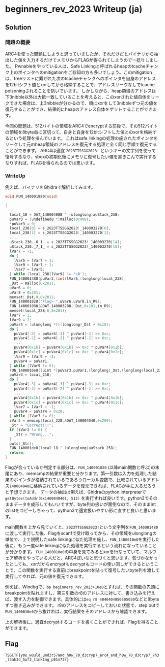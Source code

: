 # beginners_rev_2023 Writeup (ja)

## Solution

### 問題の概要

ARC4を使った問題にしようと思っていましたが、それだけだとバイナリから抽出した値を入力するだけでメモリからFLAGが得られてしまうので一捻りしました。
Pwnableをやっている人は、Safe Linkingと呼ばれるheapのtcacheチャンク上のポインタへのmitigationをご存知の方も多いでしょう。このmitigationは、freeリストに繋がれた次のtcacheチャンクへのポインタを自身のアドレスを12bitシフト値とxorしてから格納することで、アドレスリークなしでtcache poisoningされることを防いでいます。
しかしながら、heap領域のアドレスは下3nibble以外は大抵一致していることを考えると、このxorされた値自体をリークできた場合は、上3nibbleが分かるので、順にxorをして3nibbleずつ元の値を復元することができ、結果的にheapのアドレス自体をゲットすることができます。

今回の問題は、512バイトの領域をARC4でencryptする前後で、その512バイトの領域を8byte毎に区切って、自身と自身を12bitシフトした値とのxorを格納するという処理を挟んでいます。
これはsafe linkingの処理の施されたポインタをリークして元のheap領域のアドレスを復元する処理と全く同じ手順で復元することができます。
ARC4は適宜 `2023TTSSGG2023!` というキーの文字列を使って復号するなり、sboxの初期化後にメモリに復号したい値を書きこんで実行するなりすれば、FLAGを得られるのでは思います。

### WriteUp

例えば、バイナリをGhidraで解析してみます。

```c
void FUN_140001880(void)

{
  ...
  local_18 = DAT_140004008 ^ (ulonglong)auStack_258;
  puVar3 = (undefined8 *)malloc(0x408);
  *puVar3 = 0;
  local_238[0] = s_2023TTSSGG2023!_140003270[0];
  local_238[1] = s_2023TTSSGG2023!_140003270[1];
  ...
  uStack_230._6_1_ = s_2023TTSSGG2023!_140003270[14];
  uStack_230._7_1_ = s_2023TTSSGG2023!_140003270[15];
  lVar7 = -1;
  do {
    lVar5 = lVar7 + 1;
    lVar9 = lVar7 + 1;
    lVar7 = lVar5;
  } while (local_238[lVar9] != '\0');
  FUN_140001480(puVar3,(int)lVar5,(longlong)local_238);
  _Dst = malloc(0x201);
  uVar6 = 0;
  uVar8 = 0x201;
  memset(_Dst,0,0x201);
  FUN_140001020("Flag> ",uVar6,uVar8,in_R9);
  FUN_140001080(&DAT_140003288,_Dst,0x201,in_R9);
  memset(local_228,0,0x201);
  lVar7 = 2;
  lVar9 = 2;
  puVar4 = (ulonglong *)((longlong)_Dst + 0x18);
  do {
    puVar4[-3] = puVar4[-3] ^ puVar4[-3] >> 0xc;
    puVar4[-2] = puVar4[-2] ^ puVar4[-2] >> 0xc;
    ...
    puVar4[0x1b] = puVar4[0x1b] >> 0xc ^ puVar4[0x1b];
    puVar4[0x1c] = puVar4[0x1c] >> 0xc ^ puVar4[0x1c];
    lVar9 = lVar9 + -1;
    puVar4 = puVar1;
  } while (lVar9 != 0);
  FUN_1400010e0((uint *)puVar3,puVar1,(longlong)_Dst,(longlong)local_228);
  puVar4 = local_210;
  do {
    puVar4[-3] = puVar4[-3] ^ puVar4[-3] >> 0xc;
    puVar4[-2] = puVar4[-2] ^ puVar4[-2] >> 0xc;
    ...
    puVar4[0x1b] = puVar4[0x1b] >> 0xc ^ puVar4[0x1b];
    puVar4[0x1c] = puVar4[0x1c] >> 0xc ^ puVar4[0x1c];
    lVar7 = lVar7 + -1;
    puVar4 = puVar4 + 0x20;
  } while (lVar7 != 0);
  iVar2 = memcmp(local_228,&DAT_140004040,0x200);
  _Str = "Correct!!!";
  if (iVar2 != 0) {
    _Str = "Wrong...";
  }
  puts(_Str);
  FUN_140001de0(local_18 ^ (ulonglong)auStack_258);
  return;
}
```

Flagが合っているか判定する部分は、`FUN_140001880` (以降main関数と呼ぶ)の末尾にあり、memcmpの結果が重要と分かります。第一引数は入力を処理した結果のポインタが格納されているであろうローカル変数で、比較されているアドレス`140004040`に格納されているデータを復元できれば、FLAGが手に入るだろうと予想できます。
データの抽出は例えば、Ghidraのpython interpreterで `getBytes(toAddr(0x140004040), 512)` を実行すれば良いです。python2でそのままデータを成形してもいいですが、byte列の扱いが面倒なので、そのままintのlistをコピーしちゃって、python3で適宜扱いやすい形に直すと良いと思います。

main関数を上から見ていくと、`2023TTSSGG2023!`という文字列を`FUN_140001480`に渡して実行した後、Flagをscanfで受け取ってから、その領域をulonglongの単位で、上で説明したsafe linkingに似た処理を施し、`FUN_1400010e0`を実行した後に、もう一度safe linkingに似た処理を実行するという流れになっていることが分かります。
`FUN_1400010e0`の中身を見てみるとxorを行なっていて、マルウェア解析をやっている人だと、ARC4ぽいなと気づくと思います。気づかなかったとしても、xorだからencryptもdecryptもコードの使い回しができるということで、この関数を実行する直前にbreakpointを貼って復号したいbyte列を渡して実行してやれば、元の値を復元できます。

例えば、Windbgで、`bp beginners_rev_2023+10e0`とすれば、その関数の先頭にbreakpointを貼れますし、第三引数のr8のアドレスに対して、書き込みを行えば、渡す入力を制御できます。具体的には`eq r8 4040404050505050`などと8byteずつ書き込みができます。
r9のアドレスをコピーしておいた状態で、step outで`FUN_1400010e0`から抜ければ、実行結果をそのアドレスから確認できます。

上の解析後に、適宜decryptするコードを書くことができれば、Flagを得ることができます。

## Flag

`TSGCTF{y0u_w0uld_und3r57and_h0w_70_d3cryp7_arc4_and_h0w_70_d3cryp7_7h3_l3ak3d_5af3_l1nk1ng_p01n73r}`
